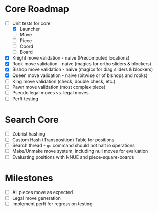 # Core Roadmap
- [ ] Unit tests for core
    - [x] Launcher
    - [ ] Move
    - [ ] Piece
    - [ ] Coord
    - [ ] Board
- [x] Knight move validation - naive (Precomputed locations)
- [x] Rook move validation - naive (magics for ortho sliders & blockers)
- [x] Bishop move validation - naive (magics for diag sliders & blockers)
- [x] Queen move validation - naive (bitwise or of bishops and rooks)
- [ ] King move validation (check, double check, etc.)
- [ ] Pawn move validation (most complex piece)
- [ ] Pseudo legal moves vs. legal moves
- [ ] Perft testing

# Search Core
- [ ] Zobrist hashing
- [ ] Custom Hash (Transposition) Table for positions
- [ ] Search thread - `go` command should not halt io operations
- [ ] Make/Unmake move system, including null moves for evaluation
- [ ] Evaluating positions with NNUE and piece-square-boards

# Milestones
- [ ] All pieces move as expected
- [ ] Legal move generation
- [ ] Implement perft for regression testing